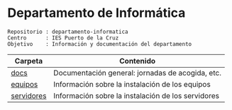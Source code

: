 
# Departamento de Informática

```
Repositorio : departamento-informatica
Centro      : IES Puerto de la Cruz
Objetivo    : Información y documentación del departamento
```

| Carpeta | Contenido |
| ------- | --------- |
| [docs](./docs) | Documentación general: jornadas de acogida, etc. |
| [equipos](./equipos) | Información sobre la instalación de los equipos |
| [servidores](./servidores) | Información sobre la instalación de los servidores |
